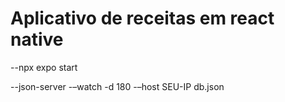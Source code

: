 # Aplicativo de receitas em react native

--npx expo start

--json-server -–watch -d 180 -–host SEU-IP db.json
